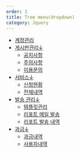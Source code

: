 ```yaml
---
order: 1
title: Tree menu(dropdown)
category: Jquery
---
```


<link href="/assets/css/menu.css" rel="stylesheet" type="text/css" />
<script type="text/javascript">
	$(document).ready(function() {
		$('.myMenu > li').bind('mouseover', openSubMenu);
		$('.myMenu > li').bind('mouseout', closeSubMenu);
		
		function openSubMenu() {
			$(this).find('ul').css('visibility', 'visible');	
		};
		
		function closeSubMenu() {
			$(this).find('ul').css('visibility', 'hidden');	
		};
				   
	});
</script>

<div style="margin-bottom:60px";>
	<ul class="myMenu" style="">
		<li><a href="/manage/manager_list">계정관리</a></li>
		<li><a href="#">게시판관리↓</a>
			<ul>
				<li><a href="/manage/lists/1">공지사항</a></li>
				<li><a href="/manage/lists/2">주의사항</a></li>
				<li><a href="/manage/lists/3">이용문의</a></li>
			</ul>
		</li>
		<li><a href="#">서비스↓</a>
			<ul>
				<li><a href="/manage/inspect">신청현황</a></li>
				<li><a href="/manage/inspect_all">전체내역</a></li>
			</ul>
		</li>
		<li><a href="#">발송 관리↓</a>
			<ul>
				<li><a href="/manage/template">템플릿관리</a></li>
				<li><a href="/manage/report_mailing">리포트 메일 발송</a></li>
				<li><a href="/manage/report_sendlist">리포트 발송 내역</a></li>
			</ul>
		</li>
		<li><a href="#">과금↓</a>
			<ul>
				<li><a href="/manage/receipt">과금내역</a></li>
				<li><a href="/manage/userlist">사용자내역</a></li>
			</ul>
		</li>
	</ul>
</div>
